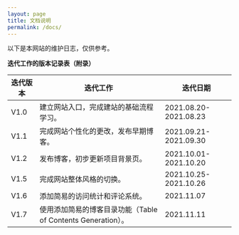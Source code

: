 ```yaml
---
layout: page
title: 文档说明
permalink: /docs/
---
```


以下是本网站的维护日志，仅供参考。

**迭代工作的版本记录表（附录）**

| **迭代版本** | **迭代工作**                                                 | **迭代日期**          |
| ------------ | ------------------------------------------------------------ | --------------------- |
| V1.0         | 建立网站入口，完成建站的基础流程学习。                       | 2021.08.20-2021.08.23 |
| V1.1         | 完成网站个性化的更改，发布早期博客。                         | 2021.09.21-2021.09.30 |
| V1.2         | 发布博客，初步更新项目背景页。                               | 2021.10.01-2021.10.20 |
| V1.5         | 完成网站整体风格的切换。                                     | 2021.10.25-2021.10.26 |
| V1.6         | 添加简易的访问统计和评论系统。                               | 2021.11.07            |
| V1.7         | 使用添加简易的博客目录功能（Table of Contents Generation）。 | 2021.11.11            |

